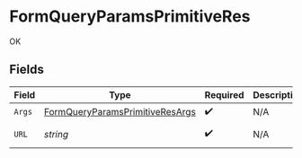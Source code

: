 # FormQueryParamsPrimitiveRes

OK


## Fields

| Field                                                                                                           | Type                                                                                                            | Required                                                                                                        | Description                                                                                                     | Example                                                                                                         |
| --------------------------------------------------------------------------------------------------------------- | --------------------------------------------------------------------------------------------------------------- | --------------------------------------------------------------------------------------------------------------- | --------------------------------------------------------------------------------------------------------------- | --------------------------------------------------------------------------------------------------------------- |
| `Args`                                                                                                          | [FormQueryParamsPrimitiveResArgs](../../models/operations/formqueryparamsprimitiveresargs.md)                   | :heavy_check_mark:                                                                                              | N/A                                                                                                             |                                                                                                                 |
| `URL`                                                                                                           | *string*                                                                                                        | :heavy_check_mark:                                                                                              | N/A                                                                                                             | http://localhost:35123/anything/queryParams/form/primitive?boolParam=true&intParam=1&numParam=1.1&strParam=test |